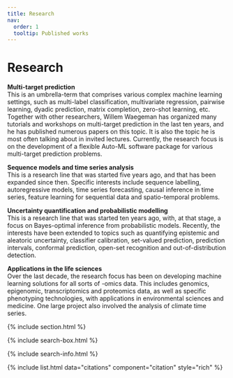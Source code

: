 ```yaml
---
title: Research
nav:
  order: 1
  tooltip: Published works
---
```


# <i class="fas fa-microscope"></i>Research

**Multi-target prediction**
<br>
This is an umbrella-term that comprises various complex machine learning settings, such as multi-label classification, multivariate regression, pairwise learning, dyadic prediction, matrix completion, zero-shot learning, etc. Together with other researchers, Willem Waegeman has organized many tutorials and workshops on multi-target prediction in the last ten years, and he has published numerous papers on this topic. It is also the topic he is most often talking about in invited lectures. Currently, the research focus is on the development of a flexible Auto-ML software package for various multi-target prediction problems.

**Sequence models and time series analysis**
<br>
This is a research line that was started five years ago, and that has been expanded since then. Specific interests include sequence labelling, autoregressive models, time series forecasting, causal inference in time series, feature learning for sequential data and spatio-temporal problems.

**Uncertainty quantification and probabilistic modelling** 
<br>
This is a research line that was started ten years ago, with, at that stage, a focus on Bayes-optimal inference from probabilistic models. Recently, the interests have been extended to topics such as quantifying epistemic and aleatoric uncertainty, classifier calibration, set-valued prediction, prediction intervals, conformal prediction, open-set recognition and out-of-distribution detection.  

**Applications in the life sciences**
<br>
Over the last decade, the research focus has been on developing machine learning solutions for all sorts of -omics data. This includes genomics, epigenomic, transcriptomics and proteomics data, as well as specific phenotyping technologies, with applications in environmental sciences and medicine. One large project also involved the analysis of climate time series. 

{% include section.html %}

{% include search-box.html %}

{% include search-info.html %}

{% include list.html data="citations" component="citation" style="rich" %}
